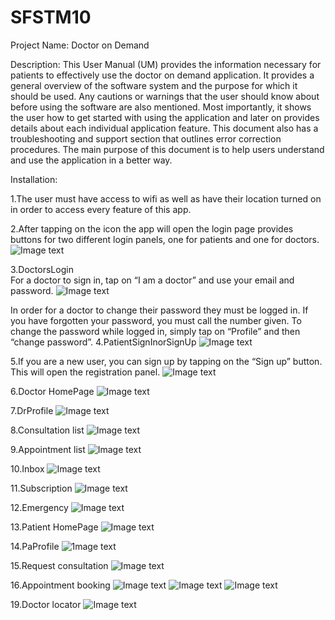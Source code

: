 # SFSTM10
Project Name:
Doctor on Demand

Description:
This User Manual (UM) provides the information necessary for patients to effectively use the doctor on demand application.
It provides a general overview of the software system and the purpose for which it should be used. Any cautions or warnings that the user should know about before using the software are also mentioned.
Most importantly, it shows the user how to get started with using the application and later on provides details about each individual application feature. 
This document also has a troubleshooting and support section that outlines error correction procedures. The main purpose of this document is to help users understand and use the application in a better way.  

Installation:

1.The user must have access to wifi as well as have their location turned on in order to access every feature of this app.

2.After tapping on the icon the app will open the login page provides buttons for two different login panels, one for patients and one for doctors. 
![Image text](https://github.com/lookupzn/SFSTM10/blob/master/sfs/1.png)


3.DoctorsLogin  
For a doctor to sign in, tap on “I am a doctor” and use your email and password. 
![Image text](https://github.com/lookupzn/SFSTM10/blob/master/sfs/2.png)


In order for a doctor to change their password they must be logged in. If you have forgotten your password, you must call the number given. 
To change the password while logged in, simply tap on “Profile” and then “change password”. 
4.PatientSignInorSignUp
![Image text](https://github.com/lookupzn/SFSTM10/blob/master/sfs/3.png)


5.If you are a new user, you can sign up by tapping on the “Sign up” button. This will open the registration panel. 
![Image text](https://github.com/lookupzn/SFSTM10/blob/master/sfs/4.png)


6.Doctor HomePage
![Image text](https://github.com/lookupzn/SFSTM10/blob/master/sfs/5.png)


7.DrProfile
![Image text](https://github.com/lookupzn/SFSTM10/blob/master/sfs/6.png)


8.Consultation list
![Image text](https://github.com/lookupzn/SFSTM10/blob/master/sfs/7.png)


9.Appointment list
![Image text](https://github.com/lookupzn/SFSTM10/blob/master/sfs/8.png)


10.Inbox
![Image text](https://github.com/lookupzn/SFSTM10/blob/master/sfs/9.png)


11.Subscription
![Image text](https://github.com/lookupzn/SFSTM10/blob/master/sfs/10.png)


12.Emergency
![Image text](https://github.com/lookupzn/SFSTM10/blob/master/sfs/11.png)


13.Patient HomePage
![Image text](https://github.com/lookupzn/SFSTM10/blob/master/sfs/12.png)


14.PaProfile
![1mage text](https://github.com/lookupzn/SFSTM10/blob/master/sfs/13.png)


15.Request consultation
![Image text](https://github.com/lookupzn/SFSTM10/blob/master/sfs/14.png)


16.Appointment booking
![Image text](https://github.com/lookupzn/SFSTM10/blob/master/sfs/15.png)
![Image text](https://github.com/lookupzn/SFSTM10/blob/master/sfs/16.png)
![Image text](https://github.com/lookupzn/SFSTM10/blob/master/sfs/17.png)




19.Doctor locator
![Image text](https://github.com/lookupzn/SFSTM10/blob/master/sfs/18.png)
